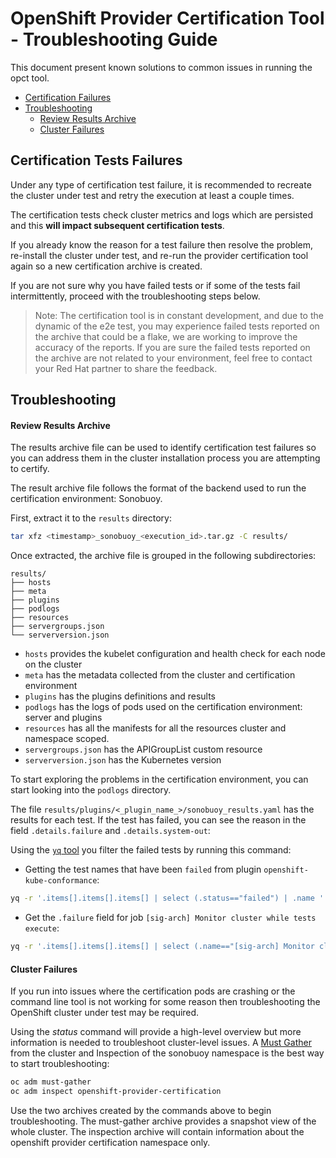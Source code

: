 # OpenShift Provider Certification Tool - Troubleshooting Guide

This document present known solutions to common issues in running the opct tool.

- [Certification Failures](#review)
- [Troubleshooting](#review-troubleshooting)
    - [Review Results Archive](#review-archive)
    - [Cluster Failures](#review-cluster-failures)

## Certification Tests Failures <a name="review"></a>

Under any type of certification test failure, it is recommended to recreate the cluster under test and retry the execution at least a couple times.

The certification tests check cluster metrics and logs which are persisted and this **will impact subsequent certification tests**.

If you already know the reason for a test failure then resolve the problem, re-install the cluster under test, and re-run the provider certification tool again so a new certification archive is created.

If you are not sure why you have failed tests or if some of the tests fail intermittently, proceed with the troubleshooting steps below.

> Note: The certification tool is in constant development, and due to the dynamic of the e2e test, you may experience failed tests reported on the archive that could be a flake, we are working to improve the accuracy of the reports. If you are sure the failed tests reported on the archive are not related to your environment, feel free to contact your Red Hat partner to share the feedback.

## Troubleshooting <a name="review-troubleshooting"></a>

#### Review Results Archive <a name="review-archive"></a>

The results archive file can be used to identify certification test failures so you can address them in the cluster installation process you are attempting to certify.

The result archive file follows the format of the backend used to run the certification environment: Sonobuoy.

First, extract it to the `results` directory:

```bash
tar xfz <timestamp>_sonobuoy_<execution_id>.tar.gz -C results/
```

Once extracted, the archive file is grouped in the following subdirectories:

```
results/
├── hosts
├── meta
├── plugins
├── podlogs
├── resources
├── servergroups.json
└── serverversion.json
```
- `hosts` provides the kubelet configuration and health check for each node on the cluster
- `meta` has the metadata collected from the cluster and certification environment
- `plugins` has the plugins definitions and results
- `podlogs` has the logs of pods used on the certification environment: server and plugins
- `resources` has all the manifests for all the resources cluster and namespace scoped.
- `servergroups.json` has the APIGroupList custom resource
- `serverversion.json` has the Kubernetes version

To start exploring the problems in the certification environment, you can start looking into the `podlogs` directory.

The file `results/plugins/<_plugin_name_>/sonobuoy_results.yaml` has the results for each test. If the test has failed, you can see the reason in the field `.details.failure` and `.details.system-out`:

Using the [`yq` tool](https://github.com/mikefarah/yq) you filter the failed tests by running this command:

- Getting the test names that have been `failed` from plugin `openshift-kube-conformance`:

```bash
yq -r '.items[].items[].items[] | select (.status=="failed") | .name ' results/plugins/openshift-kube-conformance/sonobuoy_results.yaml
```

- Get the `.failure` field for job `[sig-arch] Monitor cluster while tests execute`:

```bash
yq -r '.items[].items[].items[] | select (.name=="[sig-arch] Monitor cluster while tests execute").details.failure ' results/plugins/openshift-kube-conformance/sonobuoy_results.yaml
```

#### Cluster Failures <a name="review-cluster-failures"></a>

If you run into issues where the certification pods are crashing or the command line tool is not working for some reason then troubleshooting the OpenShift cluster under test may be required. 

Using the _status_ command will provide a high-level overview but more information is needed to troubleshoot cluster-level issues. A [Must Gather](https://docs.openshift.com/container-platform/latest/support/gathering-cluster-data.html) from the cluster and Inspection of the sonobuoy namespace is the best way to start troubleshooting:

```sh
oc adm must-gather
oc adm inspect openshift-provider-certification
```

Use the two archives created by the commands above to begin troubleshooting. The must-gather archive provides a snapshot view of the whole cluster. The inspection archive will contain information about the openshift provider certification namespace only.
